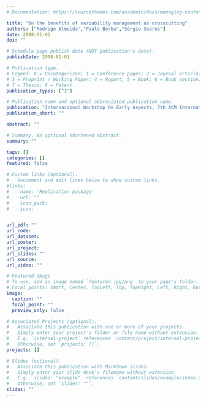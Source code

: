 ```yaml
---
# Documentation: https://sourcethemes.com/academic/docs/managing-content/

title: "On the benefits of variability management as crosscutting"
authors: ["Rodrigo Almeida","Paulo Borba","Sérgio Soares"]
date: 2008-01-01
doi: ""

# Schedule page publish date (NOT publication's date).
publishDate: 2008-01-01

# Publication type.
# Legend: 0 = Uncategorized; 1 = Conference paper; 2 = Journal article;
# 3 = Preprint / Working Paper; 4 = Report; 5 = Book; 6 = Book section;
# 7 = Thesis; 8 = Patent
publication_types: ["1"]

# Publication name and optional abbreviated publication name.
publication: "Internacional Workshop On Early Aspects, 7th ACM International Conference on Aspect-Oriented Software Development (AOSD 2008)"
publication_short: ""

abstract: ""

# Summary. An optional shortened abstract.
summary: ""

tags: []
categories: []
featured: false

# Custom links (optional).
#   Uncomment and edit lines below to show custom links.
#links:
#  - name: 'Replication package'
#    url: ""
#    icon_pack: 
#    icon: 


url_pdf: ""
url_code:
url_dataset:
url_poster:
url_project:
url_slides: ""
url_source:
url_video: ""

# Featured image
# To use, add an image named `featured.jpg/png` to your page's folder. 
# Focal points: Smart, Center, TopLeft, Top, TopRight, Left, Right, BottomLeft, Bottom, BottomRight.
image:
  caption: ""
  focal_point: ""
  preview_only: false

# Associated Projects (optional).
#   Associate this publication with one or more of your projects.
#   Simply enter your project's folder or file name without extension.
#   E.g. `internal-project` references `content/project/internal-project/index.md`.
#   Otherwise, set `projects: []`.
projects: []

# Slides (optional).
#   Associate this publication with Markdown slides.
#   Simply enter your slide deck's filename without extension.
#   E.g. `slides: "example"` references `content/slides/example/index.md`.
#   Otherwise, set `slides: ""`.
slides: ""
---
```

